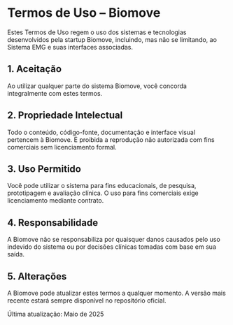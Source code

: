 # Termos de Uso – Biomove

Estes Termos de Uso regem o uso dos sistemas e tecnologias desenvolvidos pela startup Biomove, incluindo, mas não se limitando, ao Sistema EMG e suas interfaces associadas.

## 1. Aceitação

Ao utilizar qualquer parte do sistema Biomove, você concorda integralmente com estes termos.

## 2. Propriedade Intelectual

Todo o conteúdo, código-fonte, documentação e interface visual pertencem à Biomove. É proibida a reprodução não autorizada com fins comerciais sem licenciamento formal.

## 3. Uso Permitido

Você pode utilizar o sistema para fins educacionais, de pesquisa, prototipagem e avaliação clínica. O uso para fins comerciais exige licenciamento mediante contrato.

## 4. Responsabilidade

A Biomove não se responsabiliza por quaisquer danos causados pelo uso indevido do sistema ou por decisões clínicas tomadas com base em sua saída.

## 5. Alterações

A Biomove pode atualizar estes termos a qualquer momento. A versão mais recente estará sempre disponível no repositório oficial.

Última atualização: Maio de 2025
